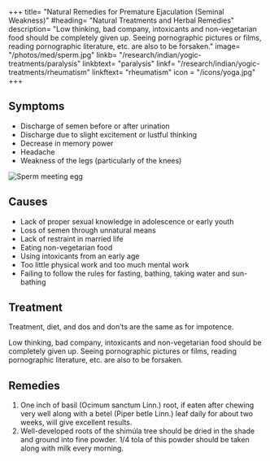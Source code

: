 +++
title= "Natural Remedies for Premature Ejaculation (Seminal Weakness)"
#heading= "Natural Treatments and Herbal Remedies"
description= "Low thinking, bad company, intoxicants and non-vegetarian food should be completely given up. Seeing pornographic pictures or films, reading pornographic literature, etc. are also to be forsaken."
image= "/photos/med/sperm.jpg"
linkb= "/research/indian/yogic-treatments/paralysis"
linkbtext= "paralysis"
linkf= "/research/indian/yogic-treatments/rheumatism"
linkftext= "rheumatism"
icon = "/icons/yoga.jpg"
+++

## Symptoms

- Discharge of semen before or after urination
- Discharge due to slight excitement or lustful thinking
- Decrease in memory power
- Headache
- Weakness of the legs (particularly of the knees)

![Sperm meeting egg](/photos/med/sperm.jpg)


## Causes

- Lack of proper sexual knowledge in adolescence or early youth
- Loss of semen through unnatural means
- Lack of restraint in married life
- Eating non-vegetarian food
- Using intoxicants from an early age
- Too little physical work and too much mental work
- Failing to follow the rules for fasting, bathing, taking water and sun-bathing 


## Treatment

Treatment, diet, and dos and don’ts are the same as for impotence. 

Low thinking, bad company, intoxicants and non-vegetarian food should be completely given up. Seeing pornographic pictures or films, reading pornographic literature, etc. are also to be forsaken.


## Remedies

1. One inch of basil (Ocimum sanctum Linn.) root, if eaten after chewing very well along with a betel (Piper betle Linn.) leaf daily for about two weeks, will give excellent results.
2. Well-developed roots of the shimúla tree should be dried in the shade and ground into fine powder. 1/4 tola of this powder should be taken along with milk every morning.

